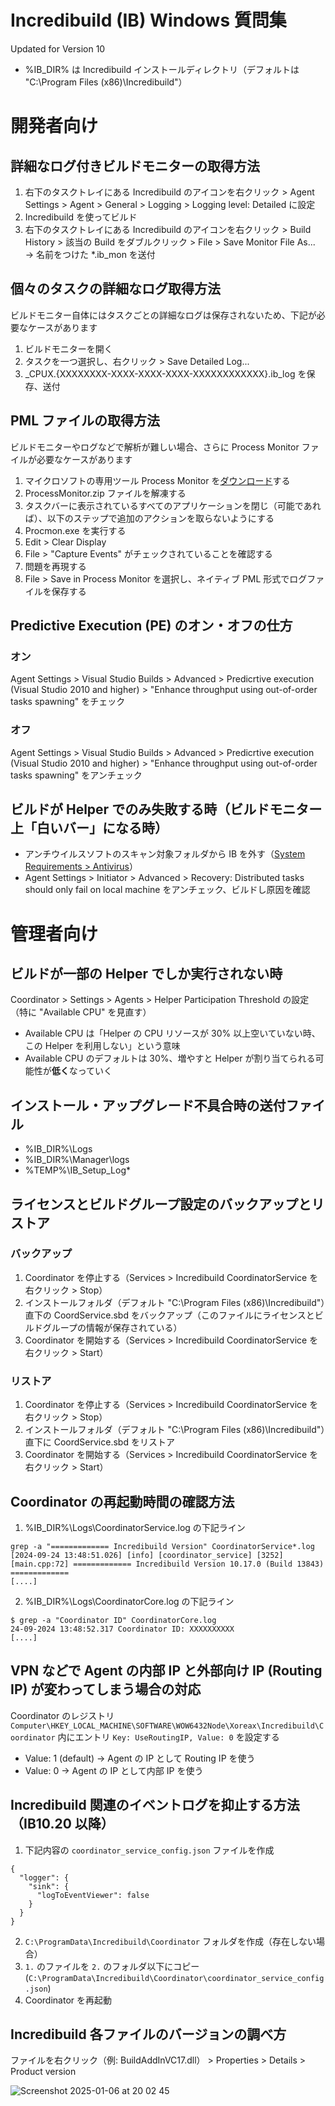 # Incredibuild (IB) Windows 質問集
Updated for Version 10
- %IB_DIR% は Incredibuild インストールディレクトリ（デフォルトは "C:\Program Files (x86)\Incredibuild"）

# 開発者向け
## 詳細なログ付きビルドモニターの取得方法

1. 右下のタスクトレイにある Incredibuild のアイコンを右クリック > Agent Settings > Agent > General > Logging > Logging level: Detailed に設定
2. Incredibuild を使ってビルド
3. 右下のタスクトレイにある Incredibuild のアイコンを右クリック > Build History > 該当の Build をダブルクリック > File > Save Monitor File As... → 名前をつけた *.ib_mon を送付

## 個々のタスクの詳細なログ取得方法
ビルドモニター自体にはタスクごとの詳細なログは保存されないため、下記が必要なケースがあります

1. ビルドモニターを開く
2. タスクを一つ選択し、右クリック > Save Detailed Log...
3. _CPUX.{XXXXXXXX-XXXX-XXXX-XXXX-XXXXXXXXXXXX}.ib_log を保存、送付

## PML ファイルの取得方法
ビルドモニターやログなどで解析が難しい場合、さらに Process Monitor ファイルが必要なケースがあります

1. マイクロソフトの専用ツール Process Monitor を[ダウンロード](https://download.sysinternals.com/files/ProcessMonitor.zip)する
2. ProcessMonitor.zip ファイルを解凍する
3. タスクバーに表示されているすべてのアプリケーションを閉じ（可能であれば）、以下のステップで追加のアクションを取らないようにする
4. Procmon.exe を実行する
5. Edit > Clear Display
6. File > "Capture Events" がチェックされていることを確認する
7. 問題を再現する
8. File > Save in Process Monitor を選択し、ネイティブ PML 形式でログファイルを保存する

## Predictive Execution (PE) のオン・オフの仕方
### オン
Agent Settings > Visual Studio Builds > Advanced > Predicrtive execution (Visual Studio 2010 and higher) > "Enhance throughput using out-of-order tasks spawning" をチェック

### オフ
Agent Settings > Visual Studio Builds > Advanced > Predicrtive execution (Visual Studio 2010 and higher) > "Enhance throughput using out-of-order tasks spawning" をアンチェック

## ビルドが Helper でのみ失敗する時（ビルドモニター上「白いバー」になる時）
- アンチウイルスソフトのスキャン対象フォルダから IB を外す（[System Requirements > Antivirus](https://docs.incredibuild.com/win/latest/windows/system_requirements.html)）
- Agent Settings > Initiator > Advanced > Recovery: Distributed tasks should only fail on local machine をアンチェック、ビルドし原因を確認

# 管理者向け
## ビルドが一部の Helper でしか実行されない時
Coordinator > Settings > Agents > Helper Participation Threshold の設定（特に "Available CPU" を見直す）
- Available CPU は「Helper の CPU リソースが 30% 以上空いていない時、この Helper を利用しない」という意味
- Available CPU のデフォルトは 30%、増やすと Helper が割り当てられる可能性が**低く**なっていく

## インストール・アップグレード不具合時の送付ファイル
- %IB_DIR%\Logs
- %IB_DIR%\Manager\logs
- %TEMP%\IB_Setup_Log*

## ライセンスとビルドグループ設定のバックアップとリストア
### バックアップ
1. Coordinator を停止する（Services > Incredibuild CoordinatorService を右クリック > Stop）
2. インストールフォルダ（デフォルト "C:\Program Files (x86)\Incredibuild"）直下の CoordService.sbd をバックアップ（このファイルにライセンスとビルドグループの情報が保存されている）
3. Coordinator を開始する（Services > Incredibuild CoordinatorService を右クリック > Start）

### リストア
1. Coordinator を停止する（Services > Incredibuild CoordinatorService を右クリック > Stop）
2. インストールフォルダ（デフォルト "C:\Program Files (x86)\Incredibuild"）直下に CoordService.sbd をリストア
3. Coordinator を開始する（Services > Incredibuild CoordinatorService を右クリック > Start）

## Coordinator の再起動時間の確認方法
1. %IB_DIR%\Logs\CoordinatorService.log の下記ライン
```
grep -a "============= Incredibuild Version" CoordinatorService*.log
[2024-09-24 13:48:51.026] [info] [coordinator_service] [3252] [main.cpp:72] ============= Incredibuild Version 10.17.0 (Build 13843) =============
[....]
```
2. %IB_DIR%\Logs\CoordinatorCore.log の下記ライン
```
$ grep -a "Coordinator ID" CoordinatorCore.log
24-09-2024 13:48:52.317 Coordinator ID: XXXXXXXXXX
[....]
```

## VPN などで Agent の内部 IP と外部向け IP (Routing IP) が変わってしまう場合の対応
Coordinator のレジストリ `Computer\HKEY_LOCAL_MACHINE\SOFTWARE\WOW6432Node\Xoreax\Incredibuild\Coordinator` 内にエントリ `Key: UseRoutingIP, Value: 0` を設定する
- Value: 1 (default) → Agent の IP として Routing IP を使う
- Value: 0 → Agent の IP として内部 IP を使う

## Incredibuild 関連のイベントログを抑止する方法（IB10.20 以降）
1. 下記内容の `coordinator_service_config.json` ファイルを作成
```
{
  "logger": {
    "sink": {
      "logToEventViewer": false
    }
  }
}
```
2. `C:\ProgramData\Incredibuild\Coordinator` フォルダを作成（存在しない場合）
3. `1.` のファイルを `2.` のフォルダ以下にコピー (`C:\ProgramData\Incredibuild\Coordinator\coordinator_service_config.json`)
4. Coordinator を再起動

## Incredibuild 各ファイルのバージョンの調べ方
ファイルを右クリック（例: BuildAddInVC17.dll） > Properties > Details > Product version

![Screenshot 2025-01-06 at 20 02 45](https://github.com/user-attachments/assets/e8db1add-31a0-45d5-8f2f-9cd7f5cbf0f0)
